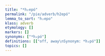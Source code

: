 ```yaml
---
title: "*h₂epó"
permalink: "/pie/adverb/h2epó"
lemma_to_sort: "h₂epo"
klass: adverb
etymology: []
markers: []
synonyms: ["*h₂pó"]
definitions: [["off, away\nSynonym: *h₂pó"]]
topics: []
---
```


